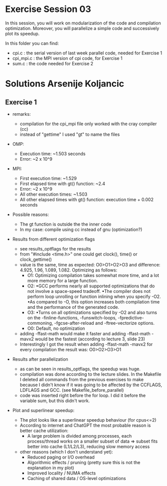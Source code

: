 # Exercise Session 03 #
In this session, you will work on modularization of the code and compilation optimization. Moreover, you will parallelize a simple code and successively plot its speedup. 

In this folder you can find:

* cpi.c : the serial version of last week parallel code, needed for Exercise 1
* cpi_mpi.c : the MPI version of cpi code, for Exercise 1
* sum.c : the code needed for Exercise 2

# Solutions Arsenije Koljancic #

## Exercise 1 ##
- remarks:
	* compilation for the cpi_mpi file only worked with the cray compiler (cc)
	* instead of "gettime" I used "gt" to name the files

- OMP:
	* Execution time: ~1.503 seconds
	* Error: ~2 x 10^9

- MPI:
	* First execution time: ~1.529
	* First elapsed time with gt() function: ~2.4 
	* Error: ~2 x 10^9
	* All other execution times: ~1.503
	* All other elapsed times with gt() function: execution time + 0.002 seconds

- Possible reasons:
	* The gt function is outside the the inner code
	* In my case: compile using cc instead of gnu (optimization?)

- Results from different optimization flags
	* see results_optflags for the results
	* from "#include <time.h>" one could get clock(), time() or clock_gettime()
	* value is the same, time as expected: O0>O1>O2>O3 and difference:  4.925, 1.96, 1.089, 1.082. Optimizing as follows:
		- O1: Optimizing compilation takes somewhat more time, and a lot more memory for a large function.
		- O2: 
			•GCC performs nearly all supported optimizations that do not involve a space-speed tradeoff.
			•The compiler does not perform loop unrolling or function inlining when you specify -O2.
			•As compared to -O, this option increases both compilation time and the performance of the generated code.
		- O3:
			•Turns on all optimizations specified by -O2 and also turns on the -finline-functions,
			 -funswitch-loops, -fpredictive-commoning, -fgcse-after-reload and -ftree-vectorize options.
		- O0: Default, no optimization
	* adding -ffast-math would make it faster and adding -ffast-math -mavx2 would be the fastest (according to lecture 3, slide 23)
	* Interestingly I got the result when adding -ffast-math -mavx2 for every compilation the result was: O0>O2>O3>O1

- Results after parallelization
	* as can be seen in results_optflags, the speedup was huge.
	* compilation was done according to the lecture slides. In the Makefile I deleted all commands from the previous exercises to make because I          didn't know if it was going to be affected by the CCFLAGS, LDFLAGS and GCC. (see Makefile_before_parallel)
	* code was inserted right before the for loop. I did it before the variable sum, but this didn't work.

- Plot and superlinear speedup:
	* The plot looks like a superlinear speedup behaviour (for cpus<=2)
	* According to internet and ChatGPT the most probable reason is better cache utilization:
	  - A large problem is divided among processes, each process/thread works on a smaller subset of data
		=> subset fits better into cache (L1/L2/L3), reducing slow memory access
	* other reasons (which I don't understand yet):
	  - Reduced paging or I/O overhead
	  - Algorithmic effects / pruning (pretty sure this is not the explanation in my plot)
	  - Improved locality / NUMA effects
	  - Caching of shared data / OS-level optimizations
